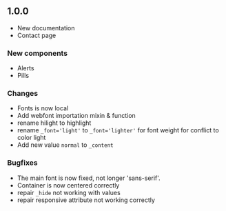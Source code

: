 ## 1.0.0

- New documentation
- Contact page

### New components

- Alerts
- Pills

### Changes

- Fonts is now local
- Add webfont importation mixin & function
- rename hilight to highlight
- rename `_font='light'` to `_font='lighter'` for font weight for conflict to color light
- Add new value `normal` to `_content`

### Bugfixes

- The main font is now fixed, not longer 'sans-serif'.
- Container is now centered correctly
- repair `_hide` not working with values
- repair responsive attribute not working correctly
